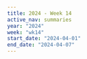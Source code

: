 ```yaml
---
title: 2024 - Week 14
active_nav: summaries
year: "2024"
week: "wk14"
start_date: "2024-04-01"
end_date: "2024-04-07"
---
```

